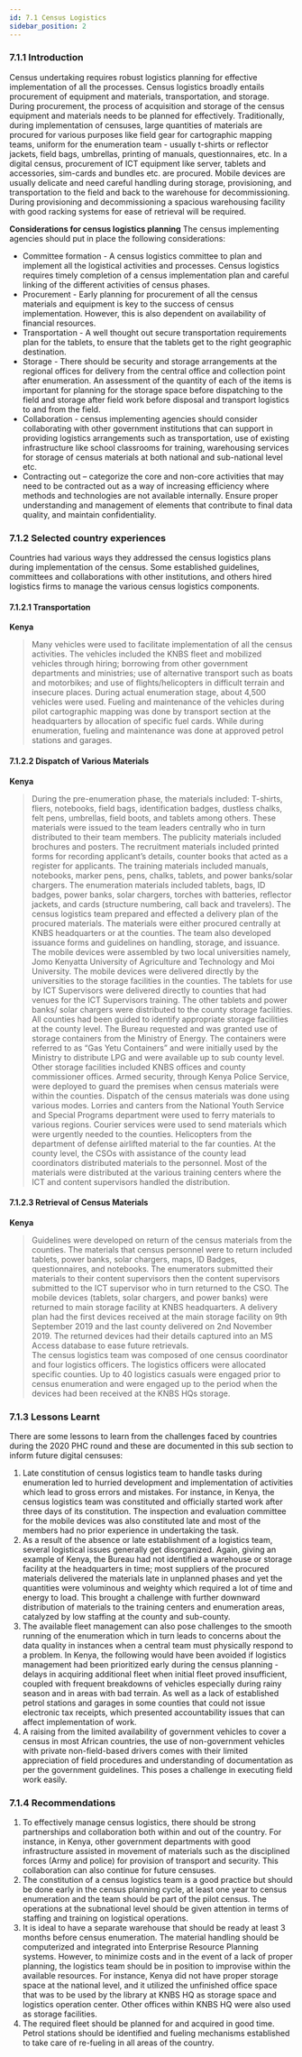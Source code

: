 ```yaml
---
id: 7.1 Census Logistics
sidebar_position: 2
---
```

### 7.1.1 Introduction 
Census undertaking requires robust logistics planning for effective implementation of all the processes. Census logistics broadly entails procurement of equipment and materials, transportation, and storage. During procurement, the process of acquisition and storage of the census equipment and materials needs to be planned for effectively. 
Traditionally, during implementation of censuses, large quantities of materials are procured for various purposes like field gear for cartographic mapping teams, uniform for the enumeration team - usually t-shirts or reflector jackets, field bags, umbrellas, printing of manuals, questionnaires, etc. In a digital census, procurement of ICT equipment like server, tablets and accessories, sim-cards and bundles etc. are procured. Mobile devices are usually delicate and need careful handling during storage, provisioning, and transportation to the field and back to the warehouse for decommissioning. During provisioning and decommissioning a spacious warehousing facility with good racking systems for ease of retrieval will be required.  

**Considerations for census logistics planning**
The census implementing agencies should put in place the following considerations:
-	Committee formation - A census logistics committee to plan and implement all the logistical activities and processes. Census logistics requires timely completion of a census implementation plan and careful linking of the different activities of census phases.
-	Procurement - Early planning for procurement of all the census materials and equipment is key to the success of census implementation.  However, this is also dependent on availability of financial resources. 
-	Transportation - A well thought out secure transportation requirements plan for the tablets, to ensure that the tablets get to the right geographic destination. 
-	Storage - There should be security and storage arrangements at the regional offices for delivery from the central office and collection point after enumeration. An assessment of the quantity of each of the items is important for planning for the storage space before dispatching to the field and storage after field work before disposal and transport logistics to and from the field. 
-	Collaboration - census implementing agencies should consider collaborating with other government institutions that can support in providing logistics arrangements such as transportation, use of existing infrastructure like school classrooms for training, warehousing services for storage of census materials at both national and sub-national level etc. 
-	Contracting out – categorize the core and non-core activities that may need to be contracted out as a way of increasing efficiency where methods and technologies are not available internally. Ensure proper understanding and management of elements that contribute to final data quality, and maintain confidentiality.

### 7.1.2	Selected country experiences
Countries had various ways they addressed the census logistics plans during implementation of the census. Some established guidelines, committees and collaborations with other institutions, and others hired logistics firms to manage the various census logistics components. 

#### 7.1.2.1	Transportation 

**Kenya**
>Many vehicles were used to facilitate implementation of all the census activities. The vehicles included the KNBS fleet and mobilized vehicles through hiring; borrowing from other government departments and ministries; use of alternative transport such as boats and motorbikes; and use of flights/helicopters in difficult terrain and insecure places. During actual enumeration stage, about 4,500 vehicles were used.  Fueling and maintenance of the vehicles during pilot cartographic mapping was done by transport section at the headquarters by allocation of specific fuel cards.  While during enumeration, fueling and maintenance was done at approved petrol stations and garages. 

#### 7.1.2.2	Dispatch of Various Materials
**Kenya**
>During the pre-enumeration phase, the materials included: T-shirts, fliers, notebooks, field bags, identification badges, dustless chalks, felt pens, umbrellas, field boots, and tablets among others. These materials were issued to the team leaders centrally who in turn distributed to their team members. The publicity materials included brochures and posters. The recruitment materials included printed forms for recording applicant’s details, counter books that acted as a register for applicants. The training materials included manuals, notebooks, marker pens, pens, chalks, tablets, and power banks/solar chargers. The enumeration materials included tablets, bags, ID badges, power banks, solar chargers, torches with batteries, reflector jackets, and cards (structure numbering, call back and travelers). The census logistics team prepared and effected a delivery plan of the procured materials. The materials were either procured centrally at KNBS headquarters or at the counties. The team also developed issuance forms and guidelines on handling, storage, and issuance.  
>The mobile devices were assembled by two local universities namely, Jomo Kenyatta University of Agriculture and Technology and Moi University. The mobile devices were delivered directly by the universities to the storage facilities in the counties. The tablets for use by ICT Supervisors were delivered directly to counties that had venues for the ICT Supervisors training. The other tablets and power banks/ solar chargers were distributed to the county storage facilities.
>All counties had been guided to identify appropriate storage facilities at the county level. The Bureau requested and was granted use of storage containers from the Ministry of Energy. The containers were referred to as “Gas Yetu Containers” and were initially used by the Ministry to distribute LPG and were available up to sub county level. Other storage facilities included KNBS offices and county commissioner offices. Armed security, through Kenya Police Service, were deployed to guard the premises when census materials were within the counties. 
>Dispatch of the census materials was done using various modes. Lorries and canters from the National Youth Service and Special Programs department were used to ferry materials to various regions. Courier services were used to send materials which were urgently needed to the counties. Helicopters from the department of defense airlifted material to the far counties. At the county level, the CSOs with assistance of the county lead coordinators distributed materials to the personnel. Most of the materials were distributed at the various training centers where the ICT and content supervisors handled the distribution. 

#### 7.1.2.3	Retrieval of Census Materials 
**Kenya**
>Guidelines were developed on return of the census materials from the counties. The materials that census personnel were to return included tablets, power banks, solar chargers, maps, ID Badges, questionnaires, and notebooks. The enumerators submitted their materials to their content supervisors then the content supervisors submitted to the ICT supervisor who in turn returned to the CSO. The mobile devices (tablets, solar chargers, and power banks) were returned to main storage facility at KNBS headquarters. A delivery plan had the first devices received at the main storage facility on 9th September 2019 and the last county delivered on 2nd November 2019.  The returned devices had their details captured into an MS Access database to ease future retrievals.  
>The census logistics team was composed of one census coordinator and four logistics officers. The logistics officers were allocated specific counties. Up to 40 logistics casuals were engaged prior to census enumeration and were engaged up to the period when the devices had been received at the KNBS HQs storage.  

### 7.1.3	Lessons Learnt
There are some lessons to learn from the challenges faced by countries during the 2020 PHC round and these are documented in this sub section to inform future digital censuses: 	 
1.	Late constitution of census logistics team to handle tasks during enumeration led to hurried development and implementation of activities which lead to gross errors and mistakes. For instance, in Kenya, the census logistics team was constituted and officially started work after three days of its constitution. The inspection and evaluation committee for the mobile devices was also constituted late and most of the members had no prior experience in undertaking the task. 
2.	As a result of the absence or late establishment of a logistics team, several logistical issues generally get disorganized. Again, giving an example of Kenya, the Bureau had not identified a warehouse or storage facility at the headquarters in time; most suppliers of the procured materials delivered the materials late in unplanned phases and yet the quantities were voluminous and weighty which required a lot of time and energy to load. This brought a challenge with further downward distribution of materials to the training centers and enumeration areas, catalyzed by low staffing at the county and sub-county.
3.	The available fleet management can also pose challenges to the smooth running of the enumeration which in turn leads to concerns about the data quality in instances when a central team must physically respond to a problem. In Kenya, the following would have been avoided if logistics management had been prioritized early during the census planning - delays in acquiring additional fleet when initial fleet proved insufficient, coupled with frequent breakdowns of vehicles especially during rainy season and in areas with bad terrain. As well as a lack of established petrol stations and garages in some counties that could not issue electronic tax receipts, which presented accountability issues that can affect implementation of work.
4.	A raising from the limited availability of government vehicles to cover a census in most African countries, the use of non-government vehicles with private non-field-based drivers comes with their limited appreciation of field procedures and understanding of documentation as per the government guidelines. This poses a challenge in executing field work easily.

### 7.1.4	Recommendations
1.	To effectively manage census logistics, there should be strong partnerships and collaboration both within and out of the country. For instance, in Kenya, other government departments with good infrastructure assisted in movement of materials such as the disciplined forces (Army and police) for provision of transport and security. This collaboration can also continue for future censuses.
2.	The constitution of a census logistics team is a good practice but should be done early in the census planning cycle, at least one year to census enumeration and the team should be part of the pilot census. The operations at the subnational level should be given attention in terms of staffing and training on logistical operations.
3.	It is ideal to have a separate warehouse that should be ready at least 3 months before census enumeration. The material handling should be computerized and integrated into Enterprise Resource Planning systems. However, to minimize costs and in the event of a lack of proper planning, the logistics team should be in position to improvise within the available resources. For instance, Kenya did not have proper storage space at the national level, and it utilized the unfinished office space that was to be used by the library at KNBS HQ as storage space and logistics operation center. Other offices within KNBS HQ were also used as storage facilities.  
4.	The required fleet should be planned for and acquired in good time. Petrol stations should be identified and fueling mechanisms established to take care of re-fueling in all areas of the country.
